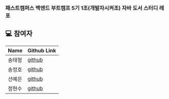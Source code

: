 ### 패스트캠퍼스 백엔드 부트캠프 5기 1조(개발자시켜조) 자바 도서 스터디 레포





💻 참여자
---

|Name| Github Link                           |
|---|---------------------------------------|
|송태형| [github](https://github.com/Ussu1112) |
|송정호| [github](https://github.com/sdfgx123) |
|선예은| [github](https://github.com/dpdmstjs) |
|정현수| [github](https://github.com/hyunsb)   |